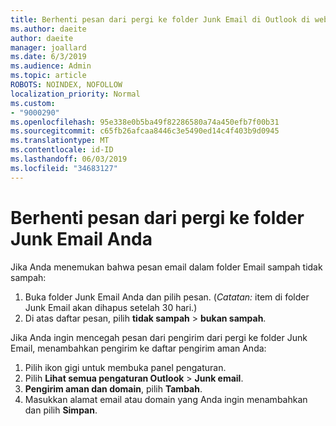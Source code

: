 ```yaml
---
title: Berhenti pesan dari pergi ke folder Junk Email di Outlook di web
ms.author: daeite
author: daeite
manager: joallard
ms.date: 6/3/2019
ms.audience: Admin
ms.topic: article
ROBOTS: NOINDEX, NOFOLLOW
localization_priority: Normal
ms.custom:
- "9000290"
ms.openlocfilehash: 95e338e0b5ba49f82286580a74a450efb7f00b31
ms.sourcegitcommit: c65fb26afcaa8446c3e5490ed14c4f403b9d0945
ms.translationtype: MT
ms.contentlocale: id-ID
ms.lasthandoff: 06/03/2019
ms.locfileid: "34683127"
---
```

# <a name="stop-messages-from-going-to-your-junk-email-folder"></a>Berhenti pesan dari pergi ke folder Junk Email Anda

Jika Anda menemukan bahwa pesan email dalam folder Email sampah tidak sampah:

1. Buka folder Junk Email Anda dan pilih pesan. (*Catatan:* item di folder Junk Email akan dihapus setelah 30 hari.)
1. Di atas daftar pesan, pilih **tidak sampah** > **bukan sampah**.

Jika Anda ingin mencegah pesan dari pengirim dari pergi ke folder Junk Email, menambahkan pengirim ke daftar pengirim aman Anda:

1. Pilih ikon gigi untuk membuka panel pengaturan.
1. Pilih **Lihat semua pengaturan Outlook** > **Junk email**.
1. **Pengirim aman dan domain**, pilih **Tambah**.
1. Masukkan alamat email atau domain yang Anda ingin menambahkan dan pilih **Simpan**.